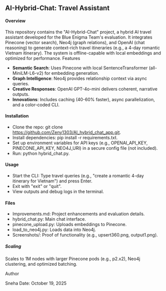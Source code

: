 ## AI-Hybrid-Chat: Travel Assistant
#### Overview
This repository contains the "AI-Hybrid-Chat" project, a hybrid AI travel assistant developed for the Blue Enigma Team's evaluation. It integrates Pinecone (vector search), Neo4j (graph relations), and OpenAI (chat reasoning) to generate context-rich travel itineraries (e.g., a 4-day romantic Vietnam itinerary). The system is offline-capable with local embeddings and optimized for performance.
Features

- **Semantic Search**: Uses Pinecone with local SentenceTransformer (all-MiniLM-L6-v2) for embedding generation.
- **Graph Intelligence**: Neo4j provides relationship context via async queries.
- **Creative Responses**: OpenAI GPT-4o-mini delivers coherent, narrative outputs.
- **Innovations**: Includes caching (40-60% faster), async parallelization, and a color-coded CLI.

#### Installation

- Clone the repo: git clone https://github.com/Zeny1303/AI_hybrid_chat_app.git.
- Install dependencies: pip install -r requirements.txt.
- Set up environment variables for API keys (e.g., OPENAI_API_KEY, PINECONE_API_KEY, NEO4J_URI) in a secure config file (not included).
- Run: python hybrid_chat.py.

#### Usage

- Start the CLI: Type travel queries (e.g., "create a romantic 4-day itinerary for Vietnam") and press Enter.
- Exit with "exit" or "quit".
- View outputs and debug logs in the terminal.

#### Files

- Improvements.md: Project enhancements and evaluation details.
- hybrid_chat.py: Main chat interface.
- pinecone_upload.py: Uploads embeddings to Pinecone.
- load_to_neo4j.py: Loads data into Neo4j.
- Screenshots/: Proof of functionality (e.g., upsert360.png, output1.png).

##### Scaling

Scales to 1M nodes with larger Pinecone pods (e.g., p2.x2), Neo4j clustering, and optimized batching.

Author

Sneha
Date: October 19, 2025
